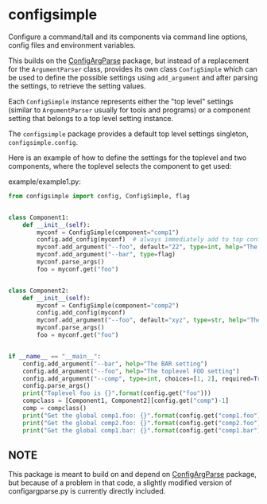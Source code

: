 # configsimple

Configure a command/tall and its components via command line options, config files and environment variables.

This builds on the [ConfigArgParse](https://github.com/bw2/ConfigArgParse) package, but instead of a replacement 
for the `ArgumentParser` class, provides its own class `ConfigSimple`
which can be used to define the possible settings using 
`add_argument` and after parsing the settings, to retrieve the 
setting values.

Each `ConfigSimple` instance represents either the "top level" settings
(similar to `ArgumentParser` usually for tools and programs) or a component
setting that belongs to a top level setting instance.

The `configsimple` package provides a default top level settings singleton, 
`configsimple.config`.  
  
Here is an example of how to define the settings
for the toplevel and two components, where the 
toplevel selects the component to get used:

example/example1.py:
```python
from configsimple import config, ConfigSimple, flag


class Component1:
    def __init__(self):
        myconf = ConfigSimple(component="comp1")
        config.add_config(myconf)  # always immediately add to top config!
        myconf.add_argument("--foo", default="22", type=int, help="The FOO setting!")
        myconf.add_argument("--bar", type=flag)
        myconf.parse_args()
        foo = myconf.get("foo")


class Component2:
    def __init__(self):
        myconf = ConfigSimple(component="comp2")
        config.add_config(myconf)
        myconf.add_argument("--foo", default="xyz", type=str, help="The FOO setting, but a different one!")
        myconf.parse_args()
        foo = myconf.get("foo")


if __name__ == "__main__":
    config.add_argument("--bar", help="The BAR setting")
    config.add_argument("--foo", help="The toplevel FOO setting")
    config.add_argument("--comp", type=int, choices=[1, 2], required=True,  help="Component number")
    config.parse_args()
    print("Toplevel foo is {}".format(config.get("foo")))
    compclass = [Component1, Component2][config.get("comp")-1]
    comp = compclass()
    print("Get the global comp1.foo: {}".format(config.get("comp1.foo")))
    print("Get the global comp2.foo: {}".format(config.get("comp2.foo")))
    print("Get the global comp1.bar: {}".format(config.get("comp1.bar")))
```




## NOTE

This package is meant to build on and depend on [ConfigArgParse](https://github.com/bw2/ConfigArgParse) package,
but because of a problem in that code, a slightly modified version of
configargparse.py is currently directly included.  
